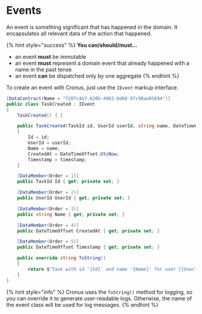 # Events

An event is something significant that has happened in the domain.  It encapsulates all relevant data of the action that happened.

{% hint style="success" %}
**You can/should/must...**

* an event **must** be immutable
* an event **must** represent a domain event that already happened with a name in the past tense
* an event **can** be dispatched only by one aggregate
{% endhint %}

To create an event with Cronus, just use the `IEvent` markup interface.

```csharp
[DataContract(Name = "728fc4e7-628b-4962-bd68-97c98aa05694")]
public class TaskCreated : IEvent
{
    TaskCreated() { }

    public TaskCreated(TaskId id, UserId userId, string name, DateTimeOffset timestamp)
    {
        Id = id;
        UserId = userId;
        Name = name;
        CreatedAt = DateTimeOffset.UtcNow;
        Timestamp = timestamp;
    }

    [DataMember(Order = 1)]
    public TaskId Id { get; private set; }

    [DataMember(Order = 2)]
    public UserId UserId { get; private set; }

    [DataMember(Order = 3)]
    public string Name { get; private set; }

    [DataMember(Order = 4)]
    public DateTimeOffset CreatedAt { get; private set; }

    [DataMember(Order = 5)]
    public DateTimeOffset Timestamp { get; private set; }

    public override string ToString()
    {
        return $"Task with id '{Id}' and name '{Name}' for user [{UserId}] at {CreatedAt} has been created.";
    }
}
```

{% hint style="info" %}
Cronus uses the `ToString()` method for logging, so you can override it to generate user-readable logs. Otherwise, the name of the event class will be used for log messages.&#x20;
{% endhint %}
